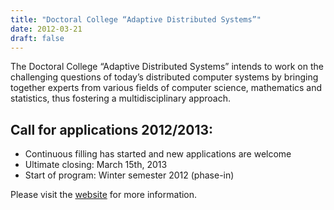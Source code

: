 ```yaml
---
title: "Doctoral College “Adaptive Distributed Systems”"
date: 2012-03-21
draft: false
---
```

<p>The Doctoral College “Adaptive Distributed Systems” intends to work on the challenging questions of today’s distributed computer systems by bringing together experts from various fields of computer science, mathematics and statistics, thus fostering a multidisciplinary approach.</p>
<div>
<div>
<div>
<h2>Call for applications 2012/2013:</h2>
<ul>
<li>Continuous filling has started and new applications are welcome</li>
<li>Ultimate closing: March 15th, 2013</li>
<li>Start of program: Winter semester 2012 (phase-in)</li>
</ul>
<p>Please visit the <a href="http://www.big.tuwien.ac.at/adaptive" target="_blank">website</a> for more information.</p>
</div>
</div>
</div>
